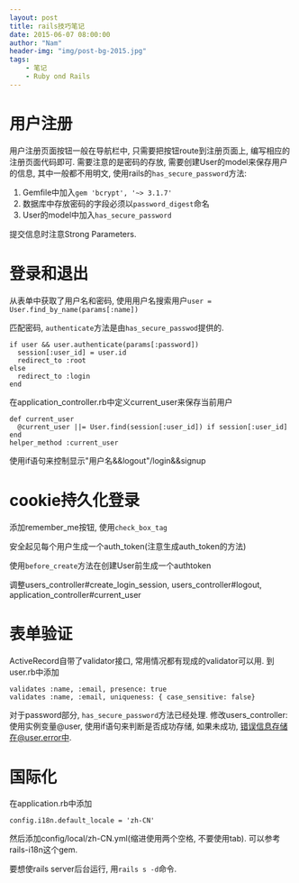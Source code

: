 ```yaml
---
layout: post
title: rails技巧笔记
date: 2015-06-07 08:00:00
author: "Nam"
header-img: "img/post-bg-2015.jpg"
tags:
    - 笔记
    - Ruby ond Rails
---
```


用户注册
===

用户注册页面按钮一般在导航栏中, 只需要把按钮route到注册页面上, 编写相应的注册页面代码即可. 需要注意的是密码的存放, 需要创建User的model来保存用户的信息, 其中一般都不用明文, 使用rails的`has_secure_password`方法:

1. Gemfile中加入`gem 'bcrypt', '~> 3.1.7'`
2. 数据库中存放密码的字段必须以`password_digest`命名
3. User的model中加入`has_secure_password`

提交信息时注意Strong Parameters.

登录和退出
===
从表单中获取了用户名和密码, 使用用户名搜索用户`user = User.find_by_name(params[:name])`

匹配密码, `authenticate`方法是由`has_secure_passwod`提供的.

    if user && user.authenticate(params[:password])
      session[:user_id] = user.id
      redirect_to :root
    else
      redirect_to :login
    end

在application_controller.rb中定义current_user来保存当前用户

    def current_user
      @current_user ||= User.find(session[:user_id]) if session[:user_id]
    end
    helper_method :current_user

使用if语句来控制显示"用户名&&logout"/login&&signup

cookie持久化登录
===

添加remember_me按钮, 使用`check_box_tag`

安全起见每个用户生成一个auth_token(注意生成auth_token的方法)

使用`before_create`方法在创建User前生成一个authtoken

调整users_controller#create_login_session, users_controller#logout, application_controller#current_user

表单验证
===
ActiveRecord自带了validator接口, 常用情况都有现成的validator可以用.
到user.rb中添加

    validates :name, :email, presence: true
    validates :name, :email, uniqueness: { case_sensitive: false}

对于password部分, `has_secure_password`方法已经处理.
修改users_controller: 使用实例变量@user, 使用if语句来判断是否成功存储, 如果未成功, 错误信息存储在@user.error中.

国际化
===
在application.rb中添加

    config.i18n.default_locale = 'zh-CN'

然后添加config/local/zh-CN.yml(缩进使用两个空格, 不要使用tab). 可以参考rails-i18n这个gem.

要想使rails server后台运行, 用`rails s -d`命令.
